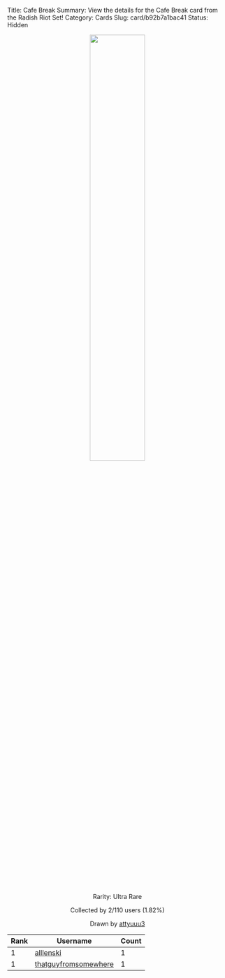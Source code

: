 Title: Cafe Break
Summary: View the details for the Cafe Break card from the Radish Riot Set!
Category: Cards
Slug: card/b92b7a1bac41
Status: Hidden

<center><a href='/images/cards/b92b7a1bac41.png'><img src='/images/cards/b92b7a1bac41.png' width='50%'></a>

Rarity: Ultra Rare

Collected by 2/110 users (1.82%)

Drawn by <a href='https://twitter.com/attyuuu3'>attyuuu3</a></center>

<table class="table">
  <thead>
    <tr>
      <th scope="col">Rank</th>
      <th scope="col">Username</th>
      <th scope="col">Count</th>
    </tr>
  </thead>
  <tbody>
    <tr>
      <td>1</td>
      <td><a href="https://www.twitch.tv/alllenski">alllenski</a></td>
      <td>1</td>
      </tr>
    <tr>
      <td>1</td>
      <td><a href="https://www.twitch.tv/thatguyfromsomewhere">thatguyfromsomewhere</a></td>
      <td>1</td>
      </tr>
  </tbody>
</table>